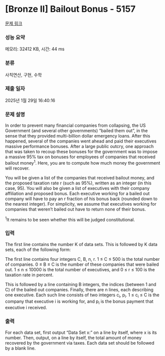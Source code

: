 # [Bronze II] Bailout Bonus - 5157 

[문제 링크](https://www.acmicpc.net/problem/5157) 

### 성능 요약

메모리: 32412 KB, 시간: 44 ms

### 분류

사칙연산, 구현, 수학

### 제출 일자

2025년 1월 29일 16:40:16

### 문제 설명

<p>In order to prevent many financial companies from collapsing, the US Government (and several other governments) “bailed them out”, in the sense that they provided multi-billion dollar emergency loans. After this happened, several of the companies went ahead and paid their executives massive performance bonuses. After a large public outcry, one approach that was taken to recoup these bonuses for the government was to impose a massive 95% tax on bonuses for employees of companies that received bailout money<sup>1</sup>. Here, you are to compute how much money the government will recover.</p>

<p>You will be given a list of the companies that received bailout money, and the proposed taxation rate r (such as 95%), written as an integer (in this case, 95). You will also be given a list of executives with their company affiliation and proposed bonus. Each executive working for a bailed out company will have to pay an r fraction of his bonus back (rounded down to the nearest integer). For simplicity, we assume that executives working for companies that weren’t bailed out have to return none of their bonus.</p>

<p><sup>1</sup>It remains to be seen whether this will be judged constitutional.</p>

### 입력 

 <p>The first line contains the number K of data sets. This is followed by K data sets, each of the following form:</p>

<p>The first line contains four integers C, B, n, r. 1 ≤ C ≤ 500 is the total number of companies. 0 ≤ B ≤ C is the number of these companies that were bailed out. 1 ≤ n ≤ 10000 is the total number of executives, and 0 ≤ r ≤ 100 is the taxation rate in percent.</p>

<p>This is followed by a line containing B integers, the indices (between 1 and C) of the bailed out companies. Finally, there are n lines, each describing one executive. Each such line consists of two integers c<sub>i</sub>, p<sub>i</sub>. 1 ≤ c<sub>i</sub> ≤ C is the company that executive i is working for, and p<sub>i</sub> is the bonus payment that executive i received.</p>

### 출력 

 <p>For each data set, first output “Data Set x:” on a line by itself, where x is its number. Then, output, on a line by itself, the total amount of money recovered by the government via taxes. Each data set should be followed by a blank line.</p>

